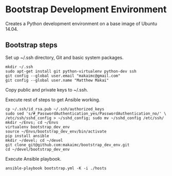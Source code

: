 # Bootstrap Development Environment

Creates a Python development environment on a base image of Ubuntu 14.04.


## Bootstrap steps
Set up ~/.ssh directory, Git and basic system packages.

    mkdir ~/.ssh
    sudo apt-get install git python-virtualenv python-dev ssh
    git config --global user.email "makaimc@gmail.com"
    git config --global user.name "Matthew Makai"

Copy public and private keys to ~/.ssh.

Execute rest of steps to get Ansible working.

    cp ~/.ssh/id_rsa.pub ~/.ssh/authorized_keys
    sudo sed 's/#_PasswordAuthentication_yes/PasswordAuthentication_no/' \
    /etc/ssh/sshd_config > ~/sshd_config; sudo mv ~/sshd_config /etc/ssh/
    mkdir ~/Envs; cd ~/Envs
    virtualenv bootstrap_dev_env
    source ~/Envs/bootstrap_dev_env/bin/activate
    pip install ansible
    mkdir ~/devel; cd ~/devel
    git clone git@github.com:makaimc/bootstrap_dev_env.git
    cd ~/devel/bootstrap_dev_env

Execute Ansible playbook.

    ansible-playbook bootstrap.yml -K -i ./hosts
